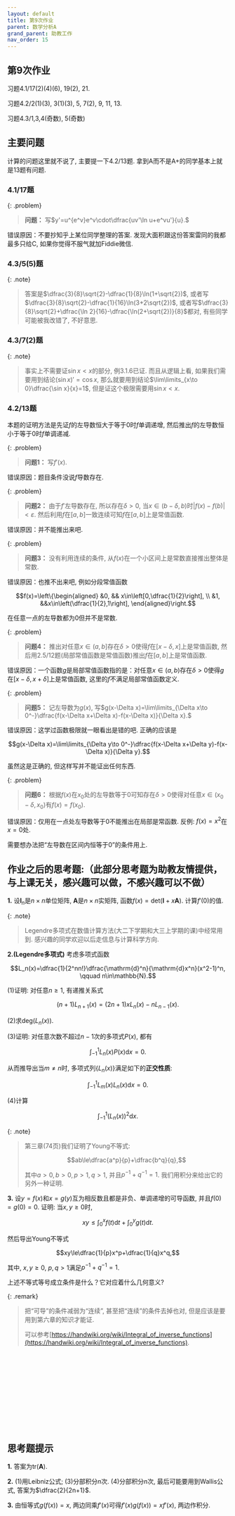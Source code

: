 ```yaml
---
layout: default
title: 第9次作业
parent: 数学分析A
grand_parent: 助教工作
nav_order: 15
---
```


## 第9次作业

习题4.1/17(2)(4)(6), 19(2), 21.

习题4.2/2(1)(3), 3(1)(3), 5, 7(2), 9, 11, 13.

习题4.3/1,3,4(奇数), 5(奇数)

## 主要问题

计算的问题这里就不说了, 主要提一下4.2/13题. 拿到A而不是A+的同学基本上就是13题有问题.

### 4.1/17题

{: .problem}
> **问题：** 写$y'=u^{e^v}e^v\cdot\dfrac{uv'\ln u+e^vu'}{u}.$

错误原因：不要抄知乎上某位同学整理的答案. 发现大面积跟这份答案雷同的我都最多只给C, 如果你觉得不服气就加Fiddie微信. 


### 4.3/5(5)题

{: .note}
> 答案是$\dfrac{3}{8}\sqrt{2}-\dfrac{1}{8}\ln(1+\sqrt{2})$, 或者写$\dfrac{3}{8}\sqrt{2}-\dfrac{1}{16}\ln(3+2\sqrt{2})$,
> 或者写$\dfrac{3}{8}\sqrt{2}+\dfrac{\ln 2}{16}-\dfrac{\ln(2+\sqrt{2})}{8}$都对,
> 有些同学可能被我改错了, 不好意思.

### 4.3/7(2)题

{: .note}
> 事实上不需要证$\sin x < x$的部分, 例3.1.6已证. 而且从逻辑上看, 如果我们需要用到结论$(\sin x)'=\cos x$, 
> 那么就要用到结论$\lim\limits_{x\to 0}\dfrac{\sin x}{x}=1$, 但是证这个极限需要用$\sin x < x$. 





### 4.2/13题

本题的证明方法是先证$f$的左导数恒大于等于$0$时$f$单调递增, 然后推出$f$的左导数恒小于等于$0$时$f$单调递减.


{: .problem}
> **问题1：** 写$f'(x)$.

错误原因：题目条件没说$f$导数存在.

{: .problem}
> **问题2：** 由于$f'$左导数存在, 所以存在$\delta>0$, 当$x\in (b-\delta,b)$时$|f(x)-f(b)| < \varepsilon$.
> 然后利用$f$在$[a,b]$一致连续可知$f$在$[a,b]$上是常值函数. 

错误原因：并不能推出来吧. 

{: .problem}
> **问题3：** 没有利用连续的条件, 从$f(x)$在一个小区间上是常数直接推出整体是常数.

错误原因：也推不出来吧, 例如分段常值函数

$$f(x)=\left\{\begin{aligned}
&0, && x\in\left[0,\dfrac{1}{2}\right], \\
&1, &&x\in\left(\dfrac{1}{2},1\right],
\end{aligned}\right.$$

在任意一点的左导数都为$0$但并不是常数. 

{: .problem}
> **问题4：** 推出对任意$x\in(a,b]$存在$\delta>0$使得$f$在$[x-\delta,x]$上是常值函数,
> 然后用2.5/12题(局部常值函数是常值函数)推出$f$在$[a,b]$上是常值函数.

错误原因：一个函数$g$是局部常值函数指的是：对任意$x\in(a,b)$存在$\delta>0$使得$g$在$[x-\delta,x+\delta]$上是常值函数,
这里的$f$不满足局部常值函数定义.

{: .problem}
> **问题5：** 记左导数为$g(x)$, 写$g(x-\Delta x)=\lim\limits_{\Delta x\to 0^-}\dfrac{f(x-\Delta x+\Delta x)-f(x-\Delta x)}{\Delta x}.$

错误原因：这学过函数极限就一眼看出是错的吧. 正确的应该是

$$g(x-\Delta x)=\lim\limits_{\Delta y\to 0^-}\dfrac{f(x-\Delta x+\Delta y)-f(x-\Delta x)}{\Delta y}.$$

虽然这是正确的, 但这样写并不能证出任何东西. 

{: .problem}
> **问题6：** 根据$f(x)$在$x_0$处的左导数等于$0$可知存在$\delta>0$使得对任意$x\in(x_0-\delta,x_0)$有$f(x)=f(x_0)$.

错误原因：仅用在一点处左导数等于$0$不能推出在局部是常函数. 反例: $f(x)=x^2$在$x=0$处.

需要想办法把“左导数在区间内恒等于$0$”的条件用上. 

## 作业之后的思考题:（此部分思考题为助教友情提供，与上课无关，感兴趣可以做，不感兴趣可以不做）

**1.** 设$\mathbf{I}_n$是$n\times n$单位矩阵, $\mathbf{A}$是$n\times n$实矩阵, 
函数$f(x)=\mathrm{det}(\mathbf{I}+x\mathbf{A})$. 计算$f'(0)$的值.

{: .note}
> Legendre多项式在数值计算方法(大二下学期和大三上学期的课)中经常用到. 感兴趣的同学欢迎以后走信息与计算科学方向.

**2.(Legendre多项式)** 考虑多项式函数

$$L_n(x)=\dfrac{1}{2^nn!}\dfrac{\mathrm{d}^n}{\mathrm{d}x^n}(x^2-1)^n, \qquad n\in\mathbb{N}.$$

(1)证明: 对任意$n\ge 1$, 有递推关系式

$$(n+1)L_{n+1}(x)=(2n+1)xL_n(x)-nL_{n-1}(x).$$

(2)求$\mathrm{deg}(L_n(x))$. 

(3)证明: 对任意次数不超过$n-1$次的多项式$P(x)$, 都有

$$\int_{-1}^1L_n(x)P(x)\mathrm{d}x=0.$$

从而推导出当$m\ne n$时, 多项式列$\lbrace L_n(x)\rbrace$满足如下的**正交性质**: 

$$\int_{-1}^1L_m(x)L_n(x)\mathrm{d}x=0.$$

(4)计算

$$\int_{-1}^1(L_n(x))^2\mathrm{d}x.$$

{: .note}
> 第三章(74页)我们证明了Young不等式: 
> 
> $$ab\le\dfrac{a^p}{p}+\dfrac{b^q}{q},$$ 
> 
> 其中$a>0, b>0, p>1, q>1$, 并且$p^{-1}+q^{-1}=1$. 
> 我们用积分来给出它的另外一种证明.

**3.** 设$y=f(x)$和$x=g(y)$互为相反数且都是非负、单调递增的可导函数, 
并且$f(0)=g(0)=0$. 证明: 当$x,y\ge 0$时, 

$$xy\le \int_0^xf(t)\mathrm{d}t+\int_0^yg(t)\mathrm{d}t.$$

然后导出Young不等式

$$xy\le\dfrac{1}{p}x^p+\dfrac{1}{q}x^q,$$

其中, $x,y\ge 0$, $p,q>1$满足$p^{-1}+q^{-1}=1$. 

上述不等式等号成立条件是什么？它对应着什么几何意义? 


{: .remark}
> 把“可导”的条件减弱为“连续”, 甚至把“连续”的条件去掉也对, 但是应该是要用到第六章的知识才能证. 
>
> 可以参考[https://handwiki.org/wiki/Integral_of_inverse_functions](https://handwiki.org/wiki/Integral_of_inverse_functions).



&nbsp; 

&nbsp;

&nbsp;

&nbsp;

&nbsp;

&nbsp;

## 思考题提示

**1.** 答案为$\mathrm{tr}(\mathbf{A})$. 

**2.** (1)用Leibniz公式; (3)分部积分$n$次. 
(4)分部积分$n$次, 最后可能要用到Wallis公式, 答案为$\dfrac{2}{2n+1}$. 

**3.** 由恒等式$g(f(x))=x$, 两边同乘$f'(x)$可得$f'(x)g(f(x))=xf'(x)$, 两边作积分.